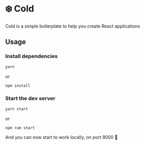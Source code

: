 # ❄️ Cold

Cold is a simple boilerplate to help you create React applications

## Usage

### Install dependencies

```sh
yarn
```

or

```sh
npm install
```

### Start the dev server

```sh
yarn start
```

or

```sh
npm rum start
```

And you can now start to work locally, on port 9000 🎉

